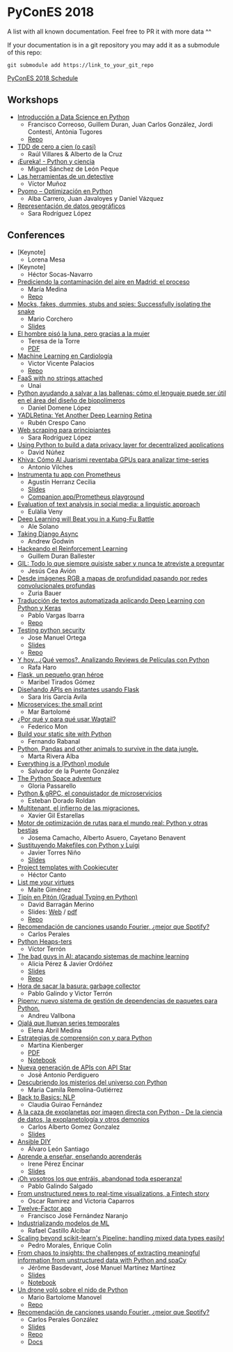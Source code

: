 # PyConES 2018

A list with all known documentation. Feel free to PR it with more data ^^

If your documentation is in a git repository you may add it as a submodule of this repo:
```
git submodule add https://link_to_your_git_repo
```

[PyConES 2018 Schedule](https://2018.es.pycon.org/#schedule)

## Workshops

* [Introducción a Data Science en Python](https://2018.es.pycon.org/talk/introduccion-a-data-science-en-python)
  * Francisco Correoso, Guillem Duran, Juan Carlos González, Jordi Contestí, Antònia Tugores
  * [Repo](https://github.com/PyDataMallorca/PyConES2018_Introduccion_a_data_science_en_Python)
* [TDD de cero a cien (o casi)](https://2018.es.pycon.org/talk/tdd-de-cero-a-cien-o-casi/)
  * Raúl Villares & Alberto de la Cruz
* [¡Eureka! - Python y ciencia](https://2018.es.pycon.org/talk/eureka-python-y-ciencia/)
  * Miguel Sánchez de León Peque
* [Las herramientas de un detective](https://2018.es.pycon.org/talk/las-herramientas-de-un-detective/)
  * Víctor Muñoz
* [Pyomo – Optimización en Python](https://2018.es.pycon.org/talk/pyomo-optimizacion-en-python/)
  * Alba Carrero, Juan Javaloyes y Daniel Vázquez
* [Representación de datos geográficos](https://2018.es.pycon.org/talk/representacion-de-datos-geograficos/)
  * Sara Rodríguez López

## Conferences

* [Keynote]
  * Lorena Mesa
* [Keynote]
  * Héctor Socas-Navarro
* [Prediciendo la contaminación del aire en Madrid: el proceso](https://2018.es.pycon.org/talk/prediciendo-la-contaminacion-del-aire-en-madrid-el-proceso/)
  * María Medina
  * [Repo](https://github.com/mariamedp/contaminacion-madrid)
* [Mocks, fakes, dummies, stubs and spies: Successfully isolating the snake](https://2018.es.pycon.org/talk/mocks-fakes-dummies-stubs-and-spies-successfully-isolating-the-snake/)
   * Mario Corchero
   * [Slides](https://speakerdeck.com/mariocj89/unittest-dot-mock-in-detail)
* [El hombre pisó la luna, pero gracias a la mujer](https://2018.es.pycon.org/talk/el-hombre-piso-la-luna-pero-gracias-a-la-mujer/)
  * Teresa de la Torre
  * [PDF](https://drive.google.com/file/d/0BzNh_KS-0Z_qV0tNV1BUeFpkdHdyTUhWdk00UFZqZ1Q2eWdn/view)
* [Machine Learning en Cardiología](https://2018.es.pycon.org/talk/machine-learning-en-cardiologia/)
  * Victor Vicente Palacios
  * [Repo](https://github.com/victorvicpal/ML_CARDIOLOGIA_PyConES18)
* [FaaS with no strings attached](https://2018.es.pycon.org/talk/faas-with-no-strings-attached/)
  * Unai
* [Python ayudando a salvar a las ballenas: cómo el lenguaje puede ser útil en el área del diseño de biopolímeros](https://2018.es.pycon.org/talk/python-ayudando-a-salvar-a-las-ballenas-como-el-lenguaje-puede-ser-util-en-el-area-del-diseno-de-biopolimeros/)
  * Daniel Domene López
* [YADLRetina: Yet Another Deep Learning Retina](https://2018.es.pycon.org/talk/yadlretina-yet-another-deep-learning-retina/)
  * Rubén Crespo Cano
* [Web scraping para principiantes](https://2018.es.pycon.org/talk/web-scraping-para-principiantes/)
  * Sara Rodríguez López
* [Using Python to build a data privacy layer for decentralized applications](https://2018.es.pycon.org/talk/using-python-to-build-a-data-privacy-layer-for-decentralized-applications/)
  * David Núñez
* [Khiva: Cómo Al Juarismi reventaba GPUs para analizar time-series](https://2018.es.pycon.org/talk/khiva-como-al-juarismi-reventaba-gpus-para-analizar-time-series/)
  * Antonio Vilches
* [Instrumenta tu app con Prometheus](https://2018.es.pycon.org/talk/instrumenta-tu-app-con-prometheus/)
  * Agustín Herranz Cecilia
  * [Slides](https://speakerdeck.com/tinproject/instrumenta-tu-app-con-prometheus-pycones-2018)
  * [Companion app/Prometheus playground](https://github.com/tinproject/emojivending)
* [Evaluation of text analysis in social media: a linguistic approach](https://2018.es.pycon.org/talk/evaluation-of-text-analysis-in-social-media-a-linguistic-approach/)
  * Eulàlia Veny
* [Deep Learning will Beat you in a Kung-Fu Battle](https://2018.es.pycon.org/talk/deep-learning-will-beat-you-in-a-kung-fu-battle/)
  * Ale Solano
* [Taking Django Async](https://2018.es.pycon.org/talk/taking-django-async/)
  * Andrew Godwin
* [Hackeando el Reinforcement Learning](https://2018.es.pycon.org/talk/hackeando-el-reinforcement-learning/)
  * Guillem Duran Ballester
* [GIL: Todo lo que siempre quisiste saber y nunca te atreviste a preguntar](https://2018.es.pycon.org/talk/gil-todo-lo-que-siempre-quisiste-saber-y-nunca-te-atreviste-a-preguntar/)
  * Jesús Cea Avión
* [Desde imágenes RGB a mapas de profundidad pasando por redes convolucionales profundas](https://2018.es.pycon.org/talk/desde-imagenes-rgb-a-mapas-de-profundidad-pasando-por-redes-convolucionales-profundas/)
  * Zuria Bauer
* [Traducción de textos automatizada aplicando Deep Learning con Python y Keras](https://2018.es.pycon.org/talk/traduccion-de-textos-automatizada-aplicando-deep-learning-con-python-y-keras/)
  * Pablo Vargas Ibarra
  * [Repo](https://github.com/PabloVargasIbarra/nmt-pycones2018)
* [Testing python security](https://2018.es.pycon.org/talk/testing-python-security/)
  * Jose Manuel Ortega
   * [Slides](https://speakerdeck.com/jmortega/testing-python-security)
   * [Repo](https://github.com/jmortega/testing_python_security)
* [Y hoy...¿Qué vemos?. Analizando Reviews de Películas con Python](https://2018.es.pycon.org/talk/y-hoy-que-vemos-analizando-reviews-de-peliculas-con-python/)
  * Rafa Haro
* [Flask, un pequeño gran héroe](https://2018.es.pycon.org/talk/flask-un-pequeno-gran-heroe/)
  * Maribel Tirados Gómez
* [Diseñando APIs en instantes usando Flask](https://2018.es.pycon.org/talk/disenando-apis-en-instantes-usando-flask/)
  * Sara Iris García Avila
* [Microservices: the small print](https://2018.es.pycon.org/talk/microservices-the-small-print/)
  * Mar Bartolomé
* [¿Por qué y para qué usar Wagtail?](https://2018.es.pycon.org/talk/por-que-y-para-que-usar-wagtail/)
  * Federico Mon
* [Build your static site with Python](https://2018.es.pycon.org/talk/build-your-static-site-with-python/)
  * Fernando Rabanal
* [Python, Pandas and other animals to survive in the data jungle.](https://2018.es.pycon.org/talk/python-pandas-and-other-animals-to-survive-in-the-data-jungle/)
  * Marta Rivera Alba
* [Everything is a (Python) module](https://2018.es.pycon.org/talk/everything-is-a-python-module/)
  * Salvador de la Puente González
* [The Python Space adventure](https://2018.es.pycon.org/talk/the-python-space-adventure/)
  * Gloria Passarello
* [Python & gRPC, el conquistador de microservicios](https://2018.es.pycon.org/talk/python-grpc-el-conquistador-de-microservicios/)
  * Esteban Dorado Roldan
* [Multitenant, el infierno de las migraciones.](https://2018.es.pycon.org/talk/multitenant-el-infierno-de-las-migraciones/)
  * Xavier Gil Estarellas
* [Motor de optimización de rutas para el mundo real: Python y otras bestias](https://2018.es.pycon.org/talk/motor-de-optimizacion-de-rutas-para-el-mundo-real-python-y-otras-bestias/)
  * Josema Camacho, Alberto Asuero, Cayetano Benavent
* [Sustituyendo Makefiles con Python y Luigi](https://2018.es.pycon.org/talk/sustituyendo-makefiles-con-python-y-luigi/)
  * Javier Torres Niño
  * [Slides](https://docs.google.com/presentation/d/1ztAi9jQZKargpNCU0ucB0MFQzDGdzC09KzRGp5E8QC4/edit?usp=sharing)
* [Project templates with Cookiecuter](https://2018.es.pycon.org/talk/project-templates-with-cookiecuter/)
  * Héctor Canto
* [List me your virtues](https://2018.es.pycon.org/talk/list-me-your-virtues/)
  * Maite Giménez
* [Tipín en Pitón (Gradual Typing en Python)](https://2018.es.pycon.org/talk/gradual-typing-en-python/)
  * David Barragán Merino
  * Slides: [Web](https://bameda.github.io/pycones2018-gradual-typing-python/) / [pdf](https://github.com/bameda/pycones2018-gradual-typing-python/blob/master/davidbarraganmerino-pycones2018-tipinenpiton.pdf)
  * [Repo](https://github.com/bameda/pycones2018-gradual-typing-python)
* [Recomendación de canciones usando Fourier, ¿mejor que Spotify?](https://2018.es.pycon.org/talk/recomendacion-de-canciones-usando-fourier-mejor-que-spotify/)
  * Carlos Perales
* [Python Heaps-ters](https://2018.es.pycon.org/talk/python-heaps-ters/)
  * Víctor Terrón
* [The bad guys in AI: atacando sistemas de machine learning](https://2018.es.pycon.org/talk/the-bad-guys-in-ai-atacando-sistemas-de-machine-learning/)
  * Alicia Pérez & Javier Ordóñez
  * [Slides](https://github.com/aliciapj/pycon18-attack/blob/master/slides/PyCon2018_The_bad_guys_in_AI.pdf)
  * [Repo](https://github.com/aliciapj/pycon18-attack)
* [Hora de sacar la basura: garbage collector](https://2018.es.pycon.org/talk/hora-de-sacar-la-basura-garbage-collector/)
  * Pablo Galindo y Victor Terrón
* [Pipenv: nuevo sistema de gestión de dependencias de paquetes para Python.](https://2018.es.pycon.org/talk/pipenv-nuevo-sistema-de-gestion-de-dependencias-de-paquetes-para-python/)
  * Andreu Vallbona
* [Ojalá que lluevan series temporales](https://2018.es.pycon.org/talk/ojala-que-lluevan-series-temporales/)
  * Elena Abril Medina
* [Estrategias de comprensión con y para Python](https://2018.es.pycon.org/talk/estrategias-de-comprension-con-y-para-python/)
  * Martina Kienberger
  * [PDF](https://github.com/martinakienberger/Charla_PyConES2018/blob/master/Estrategias_de_comprensi%C3%B3n_Python_PyConEs2018.pdf)
  * [Notebook](https://github.com/martinakienberger/Strategienanalyse_Voc/blob/master/Datenanalyse_Voc_Valencia%20(english).ipynb)
* [Nueva generación de APIs con API Star](https://2018.es.pycon.org/talk/nueva-generacion-de-apis-con-api-star/)
  * José Antonio Perdiguero
* [Descubriendo los misterios del universo con Python](https://2018.es.pycon.org/talk/descubriendo-los-misterios-del-universo-con-python/)
  * Maria Camila Remolina-Gutiérrez
* [Back to Basics: NLP](https://2018.es.pycon.org/talk/back-to-basics-nlp/)
  * Claudia Guirao Fernández
* [A la caza de exoplanetas por imagen directa con Python - De la ciencia de datos, la exoplanetología y otros demonios](https://2018.es.pycon.org/talk/a-la-caza-de-exoplanetas-por-imagen-directa-con-python-de-la-ciencia-de-datos-la-exoplanetologia-y-otros-demonios/)
  * Carlos Alberto Gomez Gonzalez
  * [Slides](https://speakerdeck.com/carlgogo/a-la-caza-de-exoplanetas-por-imagen-directa-con-python-de-la-ciencia-de-datos-la-exoplanetologia-y-otros-demonios)
* [Ansible DIY](https://2018.es.pycon.org/talk/ansible-diy/)
  * Álvaro León Santiago
* [Aprende a enseñar, enseñando aprenderás](https://2018.es.pycon.org/talk/aprende-a-ensenar-ensenando-aprenderas/)
  * Irene Pérez Encinar
  * [Slides](https://docs.google.com/presentation/d/1fT6hZnhzRZnRi_Yto77hT2IdeluhJS9_50jpvTbriww/edit?usp=sharing)
* [¡Oh vosotros los que entráis, abandonad toda esperanza! ](https://2018.es.pycon.org/talk/oh-vosotros-los-que-entrais-abandonad-toda-esperanza/)
  * Pablo Galindo Salgado
* [From unstructured news to real-time visualizations, a Fintech story](https://2018.es.pycon.org/talk/from-unstructured-news-to-real-time-visualizations-a-fintech-story/)
  * Oscar Ramirez and Victoria Caparros
* [Twelve-Factor app](https://2018.es.pycon.org/talk/twelve-factor-app/)
  * Francisco José Fernández Naranjo
* [Industrializando modelos de ML](https://2018.es.pycon.org/talk/industrializando-modelos-de-ml/)
  * Rafael Castillo Alcibar
* [Scaling beyond scikit-learn's Pipeline: handling mixed data types easily!](https://2018.es.pycon.org/talk/scaling-beyond-scikit-learn-s-pipeline-handling-mixed-data-types-easily/)
  * Pedro Morales, Enrique Colin
* [From chaos to insights: the challenges of extracting meaningful information from unstructured data with Python and spaCy](https://2018.es.pycon.org/talk/from-chaos-to-insights-the-challenges-of-extracting-meaningful-information-from-unstructured-data-with-python-and-spacy/)
  * Jérôme Basdevant, José Manuel Martínez Martínez
  * [Slides](https://drive.google.com/open?id=1FEPFyWoU9I0i0I9SBuHN8GCQkrnNde-o)
  * [Notebook](https://drive.google.com/a/erevalue.com/file/d/1Gzj4dTknO1oLsagW41239CQ15wS_Nzl0/view?usp=sharing)
* [Un drone voló sobre el nido de Python](https://2018.es.pycon.org/talk/un-drone-volo-sobre-el-nido-de-python/)
  * Mario Bartolome Manovel
  * [Repo](https://github.com/MarioBartolome/GII_0_17.02_SNSI)
* [Recomendación de canciones usando Fourier, ¿mejor que Spotify?](https://2018.es.pycon.org/talk/recomendacion-de-canciones-usando-fourier-mejor-que-spotify)
  * Carlos Perales González
  * [Slides](https://es.slideshare.net/CarlosPerales/clustering-de-canciones-usando-fourier)
  * [Repo](https://github.com/cperales/foucluster)
  * [Docs](https://cperales.github.io/foucluster/)
 
